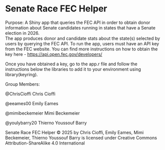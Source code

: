 # Senate Race FEC Helper  

Purpose: A Shiny app that queries the FEC API in order to obtain donor information about Senate candidates running in states that have a Senate election in 2026.   
The app produces donor and candidate stats about the state(s) selected by users by querying the FEC API. To run the app, users must have an API key from the FEC website. You can find more instructions on how to obtain the key here - https://api.open.fec.gov/developers/

Once you have obtained a key, go to the app.r file and follow the instructions below the libraries to add it to your environment using library(keyring). 

Group Members: 

@ChrisCioffi
Chris Cioffi 

@eeames00
Emily Eames

@mimibeckemeier
Mimi Beckemeier

@youlybarry20
Thierno Youssouf Barry


Senate Race FEC Helper © 2025 by Chris Cioffi, Emily Eames, Mimi Beckemeier, Thierno Youssouf Barry is licensed under Creative Commons Attribution-ShareAlike 4.0 International 

